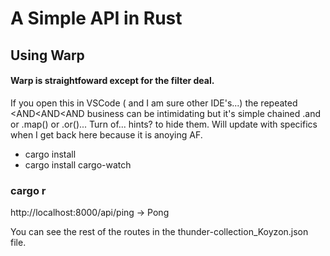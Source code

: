 #  A Simple API in Rust
##  Using Warp

#### Warp is straightfoward except for the filter deal.  
If you open this in VSCode ( and I am sure other IDE's...) the repeated <AND<AND<AND business
can be intimidating but it's simple chained .and or .map() or .or()...  Turn of...  hints?  to hide them.  Will update with specifics when I get back here because it is anoying AF.

- cargo install
- cargo install cargo-watch  

### cargo r
http://localhost:8000/api/ping -> Pong

You can see the rest of the routes in the thunder-collection_Koyzon.json file.
